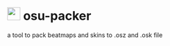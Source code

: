 # <img src="osupacker.ico" width="30"> osu-packer
a tool to pack beatmaps and skins to .osz and .osk file
